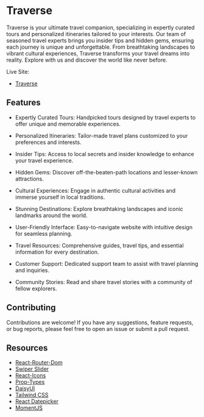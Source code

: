 # Traverse

Traverse is your ultimate travel companion, specializing in expertly curated tours and personalized itineraries tailored to your interests. Our team of seasoned travel experts brings you insider tips and hidden gems, ensuring each journey is unique and unforgettable. From breathtaking landscapes to vibrant cultural experiences, Traverse transforms your travel dreams into reality. Explore with us and discover the world like never before.

Live Site:
- <a href="https://traverse-decaf.web.app/" target="_blank" rel="nofollow">Traverse</a>

## Features

- Expertly Curated Tours:
Handpicked tours designed by travel experts to offer unique and memorable experiences.

- Personalized Itineraries:
Tailor-made travel plans customized to your preferences and interests.

- Insider Tips:
Access to local secrets and insider knowledge to enhance your travel experience.

- Hidden Gems:
Discover off-the-beaten-path locations and lesser-known attractions.

- Cultural Experiences:
Engage in authentic cultural activities and immerse yourself in local traditions.

- Stunning Destinations:
Explore breathtaking landscapes and iconic landmarks around the world.

- User-Friendly Interface:
Easy-to-navigate website with intuitive design for seamless planning.

- Travel Resources:
Comprehensive guides, travel tips, and essential information for every destination.

- Customer Support:
Dedicated support team to assist with travel planning and inquiries.

- Community Stories:
Read and share travel stories with a community of fellow explorers.

## Contributing

Contributions are welcome! If you have any suggestions, feature requests, or bug reports, please feel free to open an issue or submit a pull request.

## Resources 
- <a href="https://reactrouter.com/en/main" rel="nofollow">React-Router-Dom</a>
- <a href="https://swiperjs.com/get-started" rel="nofollow">Swiper Slider</a>
- <a href="https://react-icons.github.io/react-icons/" rel="nofollow">React-Icons</a>
- <a href="https://www.npmjs.com/package/prop-types" rel="nofollow">Prop-Types</a>
- <a href="https://daisyui.com/" rel="nofollow">DaisyUI</a>
- <a href="https://tailwindcss.com/docs/installation" rel="nofollow">Tailwind CSS</a>
- <a href="https://www.npmjs.com/package/react-datepicker" rel="nofollow">React Datepicker</a>
- <a href="https://www.npmjs.com/package/moment" rel="nofollow">MomentJS</a>
